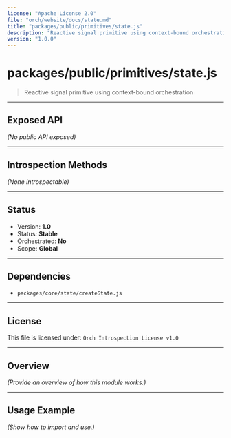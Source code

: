 ```yaml
---
license: "Apache License 2.0"
file: "orch/website/docs/state.md"
title: "packages/public/primitives/state.js"
description: "Reactive signal primitive using context-bound orchestration"
version: "1.0.0"
---
```


# packages/public/primitives/state.js

> Reactive signal primitive using context-bound orchestration

---

## Exposed API

_(No public API exposed)_

---

## Introspection Methods

_(None introspectable)_

---

## Status

- Version: **1.0**
- Status: **Stable**
- Orchestrated: **No**
- Scope: **Global**

---

## Dependencies

- `packages/core/state/createState.js`

---

## License

This file is licensed under: `Orch Introspection License v1.0`

---

## Overview

_(Provide an overview of how this module works.)_

---

## Usage Example

_(Show how to import and use.)_
